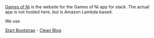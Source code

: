 
[Games of Ni](https://kurogitsune.github.io/gamesofni/) is the website for the Games of Ni app for slack. The actual app is not hosted here, but is Amazon Lambda based.

We use 

[Start Bootstrap](http://startbootstrap.com/) - [Clean Blog](http://startbootstrap.com/template-overviews/clean-blog/)
